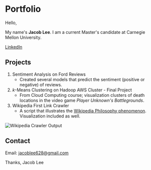 # Portfolio

Hello,

My name's **Jacob Lee**. I am a current Master's candidate at Carnegie Mellon University.

[LinkedIn](https://www.linkedin.com/in/jacob-lee-402644b4/)

## Projects

1. Sentiment Analysis on Ford Reviews
   - Created several models that predict the sentiment (positive or negative) of reviews. 
2. *k*-Means Clustering on Hadoop AWS Cluster - Final Project
   - From Cloud Computing course; visualization clusters of death locations in the video game *Player Unknown's Battlegrounds*.
3. Wikipedia First Link Crawler
   - A script that illustrates the [Wikipedia Philosophy phenomenon](https://medium.com/@jacoblee628/all-roads-lead-to-philosophy-on-wikipedia-35d647b232b2). Visualization included as well.
   
![Wikipedia Crawler Output](https://miro.medium.com/max/1024/1*CQLyujxlazvtekDXEPqyBA.png)
   
## Contact
Email: jacoblee628@gmail.com

Thanks,
Jacob Lee

